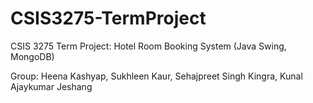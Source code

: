 # CSIS3275-TermProject
CSIS 3275 Term Project: Hotel Room Booking System (Java Swing, MongoDB)

Group:
Heena Kashyap, 
Sukhleen Kaur, 
Sehajpreet Singh Kingra, 
Kunal Ajaykumar Jeshang
